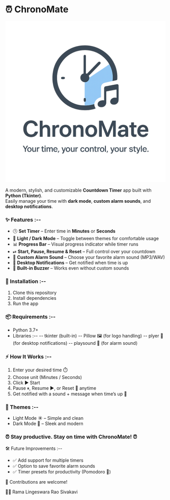 # ⏰ ChronoMate  

![Logo](Logo.png)  

A modern, stylish, and customizable **Countdown Timer** app built with **Python (Tkinter)**.  
Easily manage your time with **dark mode**, **custom alarm sounds**, and **desktop notifications**.  

### ✨ Features :--  

- 🕒 **Set Timer** – Enter time in **Minutes** or **Seconds**  
- 🎨 **Light / Dark Mode** – Toggle between themes for comfortable usage  
- 📊 **Progress Bar** – Visual progress indicator while timer runs  
- ⏯ **Start, Pause, Resume & Reset** – Full control over your countdown  
- 🎵 **Custom Alarm Sound** – Choose your favorite alarm sound (MP3/WAV)  
- 🔔 **Desktop Notifications** – Get notified when time is up  
- 🚨 **Built-in Buzzer** – Works even without custom sounds  

### 🚀 Installation :-- 

1. Clone this repository
2. Install dependencies
3. Run the app

### 📦 Requirements :--

- Python 3.7+
- Libraries :--
    -- tkinter (built-in)
    -- Pillow 🖼️ (for logo handling)
    -- plyer 🔔 (for desktop notifications)
    -- playsound 🎵 (for alarm sound)

### ⚡ How It Works :--

1. Enter your desired time ⏱️
2. Choose unit (Minutes / Seconds)
3. Click ▶ Start
4. Pause ⏸, Resume ▶, or Reset 🔄 anytime
5. Get notified with a sound + message when time’s up 🚨

### 🌙 Themes :--

- Light Mode ☀️ – Simple and clean
- Dark Mode 🌙 – Sleek and modern

### ⏰ Stay productive. Stay on time with ChronoMate! ⏰

🛠️ Future Improvements :--

- ✅ Add support for multiple timers
- ✅ Option to save favorite alarm sounds
- ✅ Timer presets for productivity (Pomodoro 🍅)

🤝 Contributions are welcome!

👨‍💻 Rama Lingeswara Rao Sivakavi
